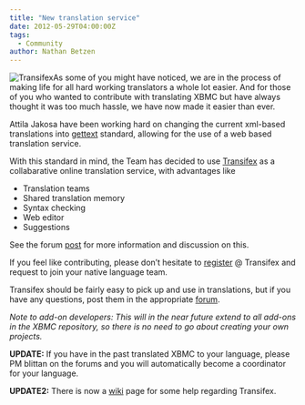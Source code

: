 ```yaml
---
title: "New translation service"
date: 2012-05-29T04:00:00Z
tags:
  - Community
author: Nathan Betzen
---
```


![](/images/blog/API.407b6280f366.webp "Transifex")As some of you might have noticed, we are in the process of making life for all hard working translators a whole lot easier. And for those of you who wanted to contribute with translating XBMC but have always thought it was too much hassle, we have now made it easier than ever.

Attila Jakosa have been working hard on changing the current xml-based translations into [gettext](https://en.wikipedia.org/wiki/Gettext) standard, allowing for the use of a web based translation service.

With this standard in mind, the Team has decided to use [Transifex](https://www.transifex.net/projects/p/XBMC-Main-Frodo/) as a collabarative online translation service, with advantages like

- Translation teams
- Shared translation memory
- Syntax checking
- Web editor
- Suggestions

See the forum [post](https://forum.kodi.tv/showthread.php?tid=132639) for more information and discussion on this.

If you feel like contributing, please don’t hesitate to [register](https://www.transifex.net/plans/signup/free/) @ Transifex and request to join your native language team.

Transifex should be fairly easy to pick up and use in translations, but if you have any questions, post them in the appropriate [forum](https://forum.kodi.tv/forumdisplay.php?fid=90).

_Note to add-on developers: This will in the near future extend to all add-ons in the XBMC repository, so there is no need to go about creating your own projects._

**UPDATE:** If you have in the past translated XBMC to your language, please PM blittan on the forums and you will automatically become a coordinator for your language.

**UPDATE2:** There is now a [wiki](https://kodi.wiki/view/Translation_System) page for some help regarding Transifex.
